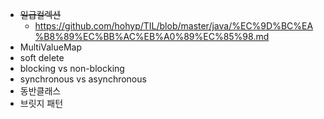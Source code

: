 - ~~일급컬렉션~~
  - https://github.com/hohyp/TIL/blob/master/java/%EC%9D%BC%EA%B8%89%EC%BB%AC%EB%A0%89%EC%85%98.md
- MultiValueMap
- soft delete
- blocking vs non-blocking
- synchronous vs asynchronous
- 동반클래스
- 브릿지 패턴

